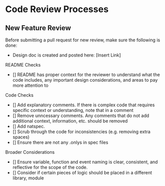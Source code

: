 # Code Review Processes
## New Feature Review
Before submitting a pull request for new review, make sure the following is done:
* Design doc is created and posted here: [Insert Link]

README Checks
- [] README has proper context for the reviewer to understand what the code includes, any important design considerations, and areas to pay more attention to

Code Checks
- [] Add explanatory comments. If there is complex code that requires specific context or understanding, note that in a comment
- [] Remove unncessary comments. Any comments that do not add additional context, information, etc. should be removed
- [] Add natspec. 
- [] Scrub through the code for inconsistencies (e.g. removing extra spaces)
- [] Ensure there are not any .onlys in spec files


Broader Considerations
- [] Ensure variable, function and event naming is clear, consistent, and reflective for the scope of the code.
- [] Consider if certain pieces of logic should be placed in a different library, module
